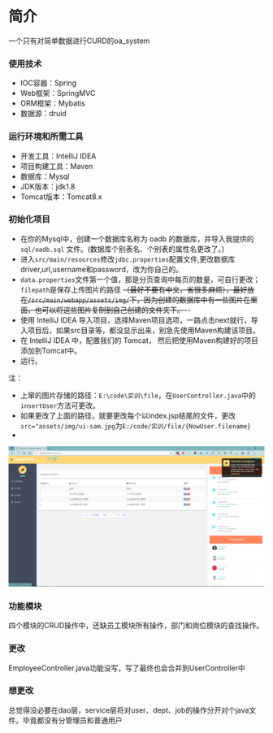 # 简介
一个只有对简单数据进行CURD的oa_system

### 使用技术
- IOC容器：Spring
- Web框架：SpringMVC
- ORM框架：Mybatis
- 数据源：druid

### 运行环境和所需工具       
- 开发工具：IntelliJ IDEA
- 项目构建工具：Maven
- 数据库：Mysql
- JDK版本：jdk1.8
- Tomcat版本：Tomcat8.x

### 初始化项目

- 在你的Mysql中，创建一个数据库名称为 oadb 的数据库，并导入我提供的 `sql/oadb.sql` 文件。(数据库个别表名、个别表的属性名更改了。)
- 进入`src/main/resources`修改`jdbc.properties`配置文件,更改数据库driver,url,username和password，改为你自己的。
- `data.properties`文件第一个值，那是分页查询中每页的数量，可自行更改；`filepath`是保存上传图片的路径  ~~（最好不要有中文，省很多麻烦），最好放在`/src/main/webapp/assets/img/`下，因为创建的数据库中有一些图片在里面，也可以将这些图片复制到自己创建的文件夹下。~~--
- 使用 IntelliJ IDEA 导入项目，选择Maven项目选项，一路点击next就行，导入项目后，如果src目录等，都没显示出来，别急先使用Maven构建该项目。
- 在 IntelliJ IDEA 中，配置我们的 Tomcat， 然后把使用Maven构建好的项目添加到Tomcat中。
- 运行。

注：
- 上窜的图片存储的路径：`E:\code\实训\file`，在`UserController.java`中的`insertUser`方法可更改。
- 如果更改了上面的路径，就要更改每个以index.jsp结尾的文件，更改`src="assets/img/ui-sam.jpg`为`E:/code/实训/file/{NowUser.filename}`
- 
![img.png](img.png)


### 功能模块

四个模块的CRUD操作中，还缺员工模块所有操作，部门和岗位模块的查找操作。


### 更改
EmployeeController.java功能没写，写了最终也会合并到UserController中

### 想更改
总觉得没必要在dao层，service层将对user、dept、job的操作分开对个java文件。毕竟都没有分管理员和普通用户